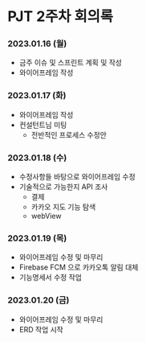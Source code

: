 # PJT 2주차 회의록

### 2023.01.16 (월)

- 금주 이슈 및 스프린트 계획 및 작성
- 와이어프레임 작성

### 2023.01.17 (화)

- 와이어프레임 작성
- 컨설턴트님 미팅
  - 전반적인 프로세스 수정안 

### 2023.01.18 (수)

- 수정사항들 바탕으로 와이어프레임 수정
- 기술적으로 가능한지 API 조사 
  - 결제 
  - 카카오 지도 기능 탐색
  - webView

### 2023.01.19 (목)

- 와이어프레임 수정 및 마무리
- Firebase FCM 으로 카카오톡 알림 대체
- 기능명세서 수정 작업

### 2023.01.20 (금)

- 와이어프레임 수정 및 마무리
- ERD 작업 시작
